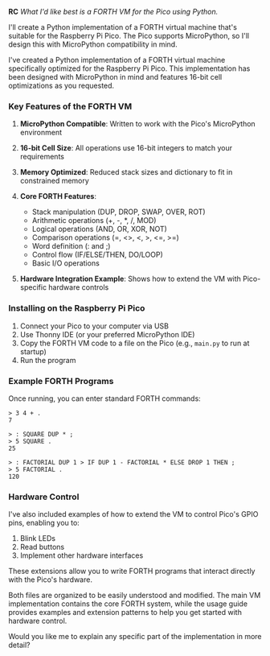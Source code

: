 **RC**
_What I'd like best is a FORTH VM for the Pico using Python._

I'll create a Python implementation of a FORTH virtual machine that's suitable for the Raspberry Pi Pico. The Pico supports MicroPython, so I'll design this with MicroPython compatibility in mind.

I've created a Python implementation of a FORTH virtual machine specifically optimized for the Raspberry Pi Pico. This implementation has been designed with MicroPython in mind and features 16-bit cell optimizations as you requested.

### Key Features of the FORTH VM

1. **MicroPython Compatible**: Written to work with the Pico's MicroPython environment
2. **16-bit Cell Size**: All operations use 16-bit integers to match your requirements
3. **Memory Optimized**: Reduced stack sizes and dictionary to fit in constrained memory
4. **Core FORTH Features**:
   - Stack manipulation (DUP, DROP, SWAP, OVER, ROT)
   - Arithmetic operations (+, -, *, /, MOD)
   - Logical operations (AND, OR, XOR, NOT)
   - Comparison operations (=, <>, <, >, <=, >=)
   - Word definition (: and ;)
   - Control flow (IF/ELSE/THEN, DO/LOOP)
   - Basic I/O operations

5. **Hardware Integration Example**: Shows how to extend the VM with Pico-specific hardware controls

### Installing on the Raspberry Pi Pico

1. Connect your Pico to your computer via USB
2. Use Thonny IDE (or your preferred MicroPython IDE)
3. Copy the FORTH VM code to a file on the Pico (e.g., `main.py` to run at startup)
4. Run the program

### Example FORTH Programs

Once running, you can enter standard FORTH commands:

```forth
> 3 4 + .
7

> : SQUARE DUP * ;
> 5 SQUARE .
25

> : FACTORIAL DUP 1 > IF DUP 1 - FACTORIAL * ELSE DROP 1 THEN ;
> 5 FACTORIAL .
120
```

### Hardware Control

I've also included examples of how to extend the VM to control Pico's GPIO pins, enabling you to:

1. Blink LEDs
2. Read buttons
3. Implement other hardware interfaces

These extensions allow you to write FORTH programs that interact directly with the Pico's hardware.

Both files are organized to be easily understood and modified. The main VM implementation contains the core FORTH system, while the usage guide provides examples and extension patterns to help you get started with hardware control.

Would you like me to explain any specific part of the implementation in more detail?